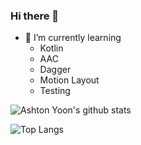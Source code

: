 ### Hi there 👋

- 🌱 I’m currently learning
  - Kotlin
  - AAC
  - Dagger
  - Motion Layout
  - Testing

![Ashton Yoon's github stats](https://github-readme-stats.vercel.app/api?username=ashtonyoon&show_icons=true&hide_border=true)

![Top Langs](https://github-readme-stats.vercel.app/api/top-langs/?username=AshtonYoon)

